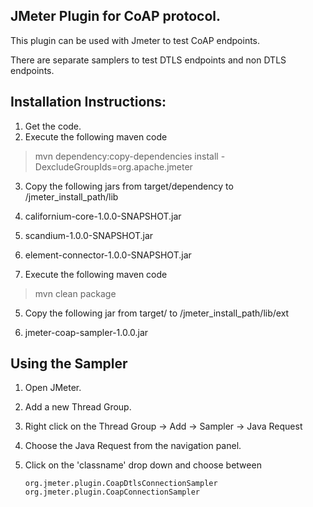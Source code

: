 
**JMeter Plugin for CoAP protocol.**
-----------------------------

This plugin can be used with Jmeter to test CoAP endpoints.

There are separate samplers to test DTLS endpoints and non DTLS endpoints.


Installation Instructions:
----------------------------

1. Get the code.
2. Execute the following maven code

  > mvn dependency:copy-dependencies install -DexcludeGroupIds=org.apache.jmeter
  
3. Copy the following jars from target/dependency to  /jmeter_install_path/lib
  
  1. californium-core-1.0.0-SNAPSHOT.jar
  2. scandium-1.0.0-SNAPSHOT.jar
  3. element-connector-1.0.0-SNAPSHOT.jar
 
4. Execute the following maven code

  > mvn clean package 

5. Copy the following jar from target/ to  /jmeter_install_path/lib/ext

 1.  jmeter-coap-sampler-1.0.0.jar


  

Using the Sampler
----------------------

1. Open JMeter.
2. Add a new Thread Group.
3. Right click on the Thread Group -> Add -> Sampler -> Java Request
4. Choose the Java Request from the navigation panel.
5. Click on the 'classname' drop down and choose between

       org.jmeter.plugin.CoapDtlsConnectionSampler
       org.jmeter.plugin.CoapConnectionSampler




    



  
  
  

  
